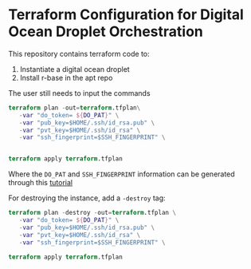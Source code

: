 # Terraform Configuration for Digital Ocean Droplet Orchestration

This repository contains terraform code to:

   1. Instantiate a digital ocean droplet
   2. Install r-base in the apt repo

The user still needs to input the commands

```terraform
terraform plan -out=terraform.tfplan\
   -var "do_token= ${DO_PAT}" \
   -var "pub_key=$HOME/.ssh/id_rsa.pub" \
   -var "pvt_key=$HOME/.ssh/id_rsa" \
   -var "ssh_fingerprint=$SSH_FINGERPRINT" \


terraform apply terraform.tfplan
```

Where the `DO_PAT` and `SSH_FINGERPRINT` information can be generated through this [tutorial](https://www.digitalocean.com/community/tutorials/how-to-use-terraform-with-digitalocean)

For destroying the instance, add a `-destroy` tag:

```terraform
terraform plan -destroy -out=terraform.tfplan \
   -var "do_token= ${DO_PAT}" \
   -var "pub_key=$HOME/.ssh/id_rsa.pub" \
   -var "pvt_key=$HOME/.ssh/id_rsa" \
   -var "ssh_fingerprint=$SSH_FINGERPRINT" \

terraform apply terraform.tfplan
```
